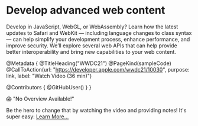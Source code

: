 # Develop advanced web content

Develop in JavaScript, WebGL, or WebAssembly? Learn how the latest updates to Safari and WebKit — including language changes to class syntax — can help simplify your development process, enhance performance, and improve security. We’ll explore several web APIs that can help provide better interoperability and bring new capabilities to your web content.

@Metadata {
   @TitleHeading("WWDC21")
   @PageKind(sampleCode)
   @CallToAction(url: "https://developer.apple.com/wwdc21/10030", purpose: link, label: "Watch Video (36 min)")

   @Contributors {
      @GitHubUser(<replace this with your GitHub handle>)
   }
}

😱 "No Overview Available!"

Be the hero to change that by watching the video and providing notes! It's super easy:
 [Learn More…](https://wwdcnotes.github.io/WWDCNotes/documentation/wwdcnotes/contributing)
